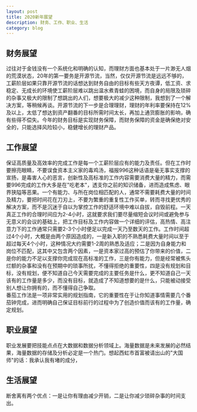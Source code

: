 ```yaml
---
layout: post
title: 2020新年展望
description: 财务、工作、职业、生活
category: blog
---
```


## 财务展望
过往对于金钱没有一个系统化和明确的认知，而理财方面也基本处于一片渺无人烟的荒漠状态，20年的第一要务是开源节流，当然，仅仅开源节流是远远不够的，工薪阶层如果只靠开源节流的话想达到财务自由的目标有些天方夜谭，低工资、求稳定、无成长的环境使工薪阶层难以跳出温水煮青蛙的困境，而自身的局限及琐碎的杂事又极大的限制了想跳出的人们，想要极大的减少这种限制，我想到了一个解决方案，等稍候再谈。开源节流的下一步是合理理财，理财的年利率要保持在12%及以上，太低了想达到资产翻番的目标所需时间太长，再加上通货膨胀的影响，确有些得不偿失。今年的财务目标是实现财务保障，而财务保障的资金是确保绝对安全的，只能选择风险较小，稳健增长的理财产品。

## 工作展望
保证高质量及高效率的完成工作是每一个工薪阶层应有的能力及责任。但在工作时要擦亮眼睛，不要误食资本主义家的毒鸡汤，福报996这种话语是毫无事实支撑的宣扬，是毒害人心的恶言，创新性及高标准的工作内容需要消费大量的精力，而需要996完成的工作大多是在"吃老本"，透支你之前的知识储备，进而造成焦虑、眼界狭隘等恶果。一个有能力、与所在岗位相匹配的人，通常不需要耗费大量的时间及精力，要把时间花在刀刃上，不要为繁重的重复性工作买单，转而寻找更优秀的解决方案，而不是沉迷于自以为掌控工作的舒适环境中难以自拔，自毁前程。一天真正工作的合理时间应为2-4小时，这就要求我们要尽量缩短会议时间或避免参与无意义的会议的基础上，把工作目标及工作内容做一个详细的评估，高热情、高注意力下的工作通常只需要2-3个小时便足以完成一天乃至数天的工作。工作时间超过4个小时，大概是由两个原因造成的，一是新入职的不熟悉耗费大量时间以至于超过每天4个小时，这种情况大约需要1-2周的熟悉及适应；二是因为自身能力和岗位不匹配，这其中又包含两个因素，一是资本家过高的预估了你带来的价值，二是你的能力不足以支撑你完成现在高标准的工作，三是你有能力，但是经常被焦头烂额的杂事和没有在预期中的琐事所扰，不懂得拒绝的重要性，四是没有规划和目标，没有规划，便不知道自己今天需要完成的主要任务是什么，更不知道自己一天该有的工作量是多少，而没有目标，就造成了不知道想要的是什么，只能被动接受别人想让你拥有的，而不懂得自己争取。  
番茄工作法是一项非常实用的规划指南，它的重要性在于让你知道事情需要几个番茄钟完成，进而明确自己保证目标前行的过程中为了创造价值而该有的工作量，确定规划。

## 职业展望
职业发展要把技能点点在大数据和数据分析领域上。海量数据是未来发展的必然结果，海量数据的存储及分析必定是一个热门。想起西虹市首富被请出山的"大国师"的话：我承认我有堵的成分，

## 生活展望
断舍离有两个优点：一是让你有理由减少开销，二是让你减少琐碎杂事的时间支出。




































